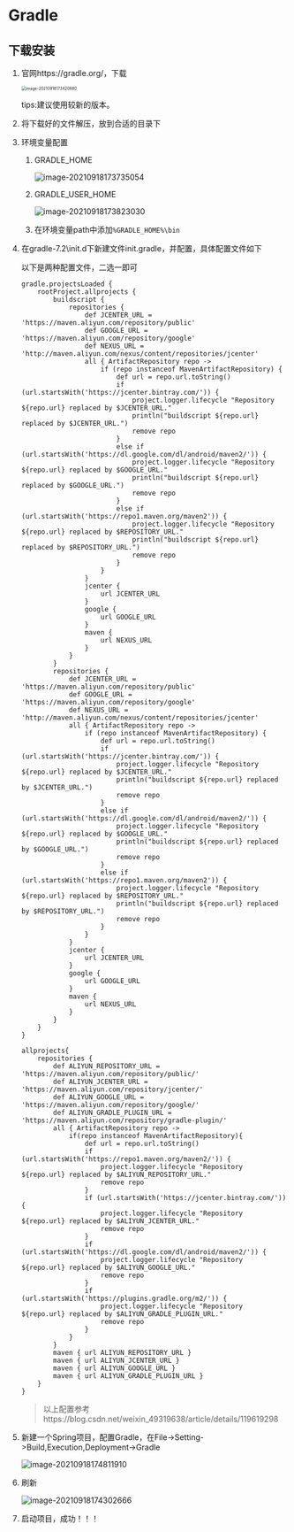# Gradle

## 下载安装

1. 官网https://gradle.org/，下载

   <img src="https://raw.githubusercontent.com/Kevin0001-cmd/picgo/main/202109181734021.png" alt="image-20210918173420880" style="zoom:50%;" />

   tips:建议使用较新的版本。

2. 将下载好的文件解压，放到合适的目录下

3. 环境变量配置

   1. GRADLE_HOME

      ![image-20210918173735054](https://raw.githubusercontent.com/Kevin0001-cmd/picgo/main/202109181737722.png)

   2. GRADLE_USER_HOME

      ![image-20210918173823030](https://raw.githubusercontent.com/Kevin0001-cmd/picgo/main/202109181738585.png)

   3. 在环境变量path中添加`%GRADLE_HOME%\bin`

      

4. 在gradle-7.2\init.d下新建文件init.gradle，并配置，具体配置文件如下

   以下是两种配置文件，二选一即可

   ```
   gradle.projectsLoaded {
       rootProject.allprojects {
           buildscript {
               repositories {
                   def JCENTER_URL = 'https://maven.aliyun.com/repository/public'
                   def GOOGLE_URL = 'https://maven.aliyun.com/repository/google'
                   def NEXUS_URL = 'http://maven.aliyun.com/nexus/content/repositories/jcenter'
                   all { ArtifactRepository repo ->
                       if (repo instanceof MavenArtifactRepository) {
                           def url = repo.url.toString()
                           if (url.startsWith('https://jcenter.bintray.com/')) {
                               project.logger.lifecycle "Repository ${repo.url} replaced by $JCENTER_URL."
                               println("buildscript ${repo.url} replaced by $JCENTER_URL.")
                               remove repo
                           }
                           else if (url.startsWith('https://dl.google.com/dl/android/maven2/')) {
                               project.logger.lifecycle "Repository ${repo.url} replaced by $GOOGLE_URL."
                               println("buildscript ${repo.url} replaced by $GOOGLE_URL.")
                               remove repo
                           }
                           else if (url.startsWith('https://repo1.maven.org/maven2')) {
                               project.logger.lifecycle "Repository ${repo.url} replaced by $REPOSITORY_URL."
                               println("buildscript ${repo.url} replaced by $REPOSITORY_URL.")
                               remove repo
                           }
                       }
                   }
                   jcenter {
                       url JCENTER_URL
                   }
                   google {
                       url GOOGLE_URL
                   }
                   maven {
                       url NEXUS_URL
                   }
               }
           }
           repositories {
               def JCENTER_URL = 'https://maven.aliyun.com/repository/public'
               def GOOGLE_URL = 'https://maven.aliyun.com/repository/google'
               def NEXUS_URL = 'http://maven.aliyun.com/nexus/content/repositories/jcenter'
               all { ArtifactRepository repo ->
                   if (repo instanceof MavenArtifactRepository) {
                       def url = repo.url.toString()
                       if (url.startsWith('https://jcenter.bintray.com/')) {
                           project.logger.lifecycle "Repository ${repo.url} replaced by $JCENTER_URL."
                           println("buildscript ${repo.url} replaced by $JCENTER_URL.")
                           remove repo
                       }
                       else if (url.startsWith('https://dl.google.com/dl/android/maven2/')) {
                           project.logger.lifecycle "Repository ${repo.url} replaced by $GOOGLE_URL."
                           println("buildscript ${repo.url} replaced by $GOOGLE_URL.")
                           remove repo
                       }
                       else if (url.startsWith('https://repo1.maven.org/maven2')) {
                           project.logger.lifecycle "Repository ${repo.url} replaced by $REPOSITORY_URL."
                           println("buildscript ${repo.url} replaced by $REPOSITORY_URL.")
                           remove repo
                       }
                   }
               }
               jcenter {
                   url JCENTER_URL
               }
               google {
                   url GOOGLE_URL
               }
               maven {
                   url NEXUS_URL
               }
           }
       }
   }
   
   ```

   ```
   allprojects{
       repositories {
           def ALIYUN_REPOSITORY_URL = 'https://maven.aliyun.com/repository/public/'
           def ALIYUN_JCENTER_URL = 'https://maven.aliyun.com/repository/jcenter/'
           def ALIYUN_GOOGLE_URL = 'https://maven.aliyun.com/repository/google/'
           def ALIYUN_GRADLE_PLUGIN_URL = 'https://maven.aliyun.com/repository/gradle-plugin/'
           all { ArtifactRepository repo ->
               if(repo instanceof MavenArtifactRepository){
                   def url = repo.url.toString()
                   if (url.startsWith('https://repo1.maven.org/maven2/')) {
                       project.logger.lifecycle "Repository ${repo.url} replaced by $ALIYUN_REPOSITORY_URL."
                       remove repo
                   }
                   if (url.startsWith('https://jcenter.bintray.com/')) {
                       project.logger.lifecycle "Repository ${repo.url} replaced by $ALIYUN_JCENTER_URL."
                       remove repo
                   }
                   if (url.startsWith('https://dl.google.com/dl/android/maven2/')) {
                       project.logger.lifecycle "Repository ${repo.url} replaced by $ALIYUN_GOOGLE_URL."
                       remove repo
                   }
                   if (url.startsWith('https://plugins.gradle.org/m2/')) {
                       project.logger.lifecycle "Repository ${repo.url} replaced by $ALIYUN_GRADLE_PLUGIN_URL."
                       remove repo
                   }
               }
           }
           maven { url ALIYUN_REPOSITORY_URL }
           maven { url ALIYUN_JCENTER_URL }
           maven { url ALIYUN_GOOGLE_URL }
           maven { url ALIYUN_GRADLE_PLUGIN_URL }
       }
   }
   
   ```

   > 以上配置参考https://blog.csdn.net/weixin_49319638/article/details/119619298

5. 新建一个Spring项目，配置Gradle，在File->Setting->Build,Execution,Deployment->Gradle

   ![image-20210918174811910](https://raw.githubusercontent.com/Kevin0001-cmd/picgo/main/202109181748261.png)

6. 刷新

   ![image-20210918174302666](https://raw.githubusercontent.com/Kevin0001-cmd/picgo/main/202109181743372.png)

7. 启动项目，成功！！！